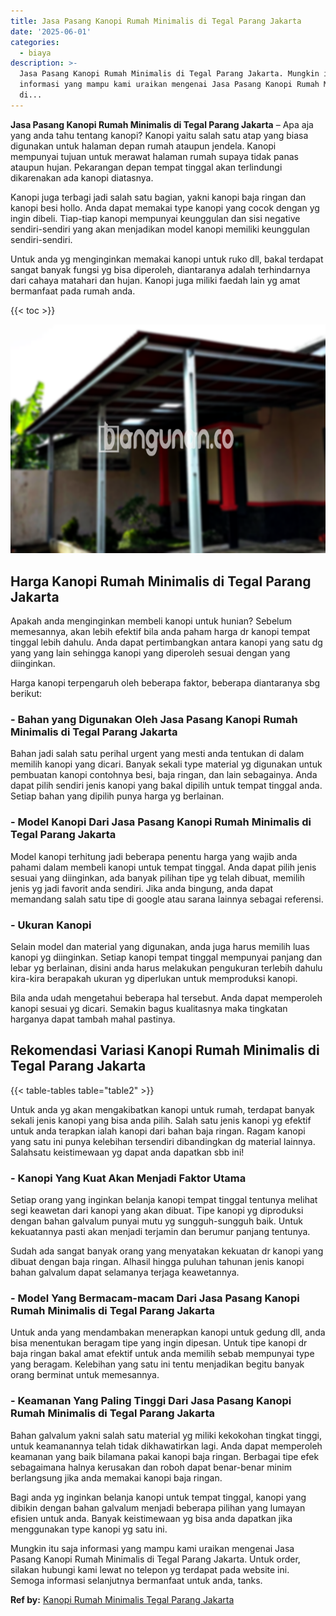 ```yaml
---
title: Jasa Pasang Kanopi Rumah Minimalis di Tegal Parang Jakarta
date: '2025-06-01'
categories:
  - biaya
description: >-
  Jasa Pasang Kanopi Rumah Minimalis di Tegal Parang Jakarta. Mungkin itu saja
  informasi yang mampu kami uraikan mengenai Jasa Pasang Kanopi Rumah Minimalis
  di...
---
```


**Jasa Pasang Kanopi Rumah Minimalis di Tegal Parang Jakarta** – Apa aja yang anda tahu tentang kanopi? Kanopi yaitu salah satu atap yang biasa digunakan untuk halaman depan rumah ataupun jendela. Kanopi mempunyai tujuan untuk merawat halaman rumah supaya tidak panas ataupun hujan. Pekarangan depan tempat tinggal akan terlindungi dikarenakan ada kanopi diatasnya.

Kanopi juga terbagi jadi salah satu bagian, yakni kanopi baja ringan dan kanopi besi hollo. Anda dapat memakai type kanopi yang cocok dengan yg ingin dibeli. Tiap-tiap kanopi mempunyai keunggulan dan sisi negative sendiri-sendiri yang akan menjadikan model kanopi memiliki keunggulan sendiri-sendiri.

Untuk anda yg menginginkan memakai kanopi untuk ruko dll, bakal terdapat sangat banyak fungsi yg bisa diperoleh, diantaranya adalah terhindarnya dari cahaya matahari dan hujan. Kanopi juga miliki faedah lain yg amat bermanfaat pada rumah anda.

{{< toc >}}

![Jasa Pasang Kanopi Rumah Minimalis di Tegal Parang Jakarta](/images/harga-kanopi-minimalis-51.png)

## Harga Kanopi Rumah Minimalis di Tegal Parang Jakarta

Apakah anda menginginkan membeli kanopi untuk hunian? Sebelum memesannya, akan lebih efektif bila anda paham harga dr kanopi tempat tinggal lebih dahulu. Anda dapat pertimbangkan antara kanopi yang satu dg yang yang lain sehingga kanopi yang diperoleh sesuai dengan yang diinginkan.

Harga kanopi terpengaruh oleh beberapa faktor, beberapa diantaranya sbg berikut:

### \- Bahan yang Digunakan Oleh Jasa Pasang Kanopi Rumah Minimalis di Tegal Parang Jakarta

Bahan jadi salah satu perihal urgent yang mesti anda tentukan di dalam memilih kanopi yang dicari. Banyak sekali type material yg digunakan untuk pembuatan kanopi contohnya besi, baja ringan, dan lain sebagainya. Anda dapat pilih sendiri jenis kanopi yang bakal dipilih untuk tempat tinggal anda. Setiap bahan yang dipilih punya harga yg berlainan.

### \- Model Kanopi Dari Jasa Pasang Kanopi Rumah Minimalis di Tegal Parang Jakarta

Model kanopi terhitung jadi beberapa penentu harga yang wajib anda pahami dalam membeli kanopi untuk tempat tinggal. Anda dapat pilih jenis sesuai yang diinginkan, ada banyak pilihan tipe yg telah dibuat, memilih jenis yg jadi favorit anda sendiri. Jika anda bingung, anda dapat memandang salah satu tipe di google atau sarana lainnya sebagai referensi.

### \- Ukuran Kanopi

Selain model dan material yang digunakan, anda juga harus memilih luas kanopi yg diinginkan. Setiap kanopi tempat tinggal mempunyai panjang dan lebar yg berlainan, disini anda harus melakukan pengukuran terlebih dahulu kira-kira berapakah ukuran yg diperlukan untuk memproduksi kanopi.

Bila anda udah mengetahui beberapa hal tersebut. Anda dapat memperoleh kanopi sesuai yg dicari. Semakin bagus kualitasnya maka tingkatan harganya dapat tambah mahal pastinya.

## Rekomendasi Variasi Kanopi Rumah Minimalis di Tegal Parang Jakarta

{{< table-tables table="table2" >}}

Untuk anda yg akan mengakibatkan kanopi untuk rumah, terdapat banyak sekali jenis kanopi yang bisa anda pilih. Salah satu jenis kanopi yg efektif untuk anda terapkan ialah kanopi dari bahan baja ringan. Ragam kanopi yang satu ini punya kelebihan tersendiri dibandingkan dg material lainnya. Salahsatu keistimewaan yg dapat anda dapatkan sbb ini!

### \- Kanopi Yang Kuat Akan Menjadi Faktor Utama

Setiap orang yang inginkan belanja kanopi tempat tinggal tentunya melihat segi keawetan dari kanopi yang akan dibuat. Tipe kanopi yg diproduksi dengan bahan galvalum punyai mutu yg sungguh-sungguh baik. Untuk kekuatannya pasti akan menjadi terjamin dan berumur panjang tentunya.

Sudah ada sangat banyak orang yang menyatakan kekuatan dr kanopi yang dibuat dengan baja ringan. Alhasil hingga puluhan tahunan jenis kanopi bahan galvalum dapat selamanya terjaga keawetannya.

### \- Model Yang Bermacam-macam Dari Jasa Pasang Kanopi Rumah Minimalis di Tegal Parang Jakarta

Untuk anda yang mendambakan menerapkan kanopi untuk gedung dll, anda bisa menentukan beragam tipe yang ingin dipesan. Untuk tipe kanopi dr baja ringan bakal amat efektif untuk anda memilih sebab mempunyai type yang beragam. Kelebihan yang satu ini tentu menjadikan begitu banyak orang berminat untuk memesannya.

### \- Keamanan Yang Paling Tinggi Dari Jasa Pasang Kanopi Rumah Minimalis di Tegal Parang Jakarta

Bahan galvalum yakni salah satu material yg miliki kekokohan tingkat tinggi, untuk keamanannya telah tidak dikhawatirkan lagi. Anda dapat memperoleh keamanan yang baik bilamana pakai kanopi baja ringan. Berbagai tipe efek sebagaimana halnya kerusakan dan roboh dapat benar-benar minim berlangsung jika anda memakai kanopi baja ringan.

Bagi anda yg inginkan belanja kanopi untuk tempat tinggal, kanopi yang dibikin dengan bahan galvalum menjadi beberapa pilihan yang lumayan efisien untuk anda. Banyak keistimewaan yg bisa anda dapatkan jika menggunakan type kanopi yg satu ini.

Mungkin itu saja informasi yang mampu kami uraikan mengenai Jasa Pasang Kanopi Rumah Minimalis di Tegal Parang Jakarta. Untuk order, silakan hubungi kami lewat no telepon yg terdapat pada website ini. Semoga informasi selanjutnya bermanfaat untuk anda, tanks.

**Ref by:**  [Kanopi Rumah Minimalis Tegal Parang Jakarta](https://id.wikipedia.org/wiki/Kanopi)
